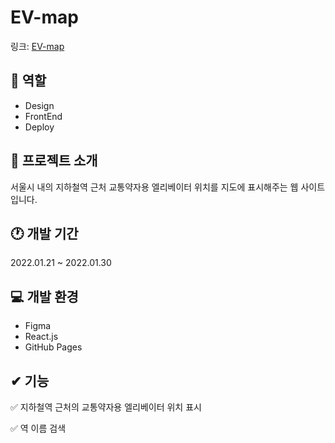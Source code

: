 # EV-map
링크: [EV-map](https://kosy0907.github.io/EV-map)

## 📑 역할
- Design
- FrontEnd
- Deploy

## 💬 프로젝트 소개
서울시 내의 지하철역 근처 교통약자용 엘리베이터 위치를 지도에 표시해주는 웹 사이트입니다.

## 🕐 개발 기간
2022.01.21 ~ 2022.01.30

## 💻 개발 환경
- Figma
- React.js
- GitHub Pages

## ✔ 기능
✅ 지하철역 근처의 교통약자용 엘리베이터 위치 표시

✅ 역 이름 검색